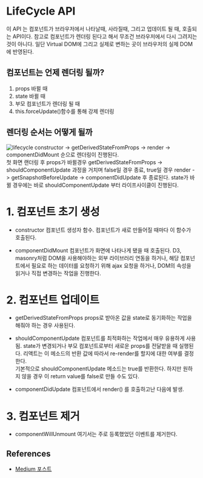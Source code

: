 LifeCycle API
===
이 API 는 컴포넌트가 브라우저에서 나타날때, 사라질때, 그리고 업데이트 될 때, 호출되는 API이다. 참고로 컴포넌트가 렌더링 된다고 해서 무조건 브라우저에서 다시 그려지는 것이 아니다. 일단 Virtual DOM에 그리고 실제로 변하는 곳이 브라우저의 실제 DOM에 반영된다.

## 컴포넌트는 언제 렌더링 될까?
1. props 바뀔 때
2. state 바뀔 때
3. 부모 컴포넌트가 렌더링 될 때
4. this.forceUpdate()함수를 통해 강제 렌더링

## 렌더링 순서는 어떻게 될까
![lifecycle](https://user-images.githubusercontent.com/16531837/44030694-8fce0b76-9f3c-11e8-8626-21652d7dd7ed.png)
constructor -> getDerivedStateFromProps -> render -> componentDidMount 순으로 렌더링이 진행된다.  
첫 화면 랜더링 후 props가 바뀔경우 getDerivedStateFromProps -> shouldComponentUpdate 과정을 거치며 false일 경우 종료, true일 경우 render -> getSnapshotBeforeUpdate -> componentDidUpdate 후 종료된다. state가 바뀔 경우에는 바로 shouldComponentUpdate 부터 라이프사이클이 진행된다.

# 1. 컴포넌트 초기 생성
* constructor
컴포넌트 생성자 함수. 컴포넌트가 새로 만들어질 때마다 이 함수가 호출된다.

* componentDidMount
컴포넌트가 화면에 나타나게 됐을 때 호출된다. D3, masonry처럼 DOM을 사용해야하는 외부 라이브러리 연동을 하거나, 해당 컴포넌트에서 필요로 하는 데이터를 요청하기 위해 ajax 요청을 하거나, DOM의 속성을 읽거나 직접 변경하는 작업을 진행한다.

# 2. 컴포넌트 업데이트
* getDerivedStateFromProps
props로 받아온 값을 state로 동기화하는 작업을 해줘야 하는 경우 사용된다. 

* shouldComponentUpdate
컴포넌트를 최적화하는 작업에서 매우 유용하게 사용됨. state가 변경되거나 부모 컴포넌트로부터 새로운 props를 전달받을 때 실행된다. 리액트는 이 메소드의 반환 값에 따라서 re-render를 할지에 대한 여부를 결정한다.  
기본적으로 shouldComponentUpdate 메소드는 true를 반환한다. 하지만 원하지 않을 경우 이 return value를 false로 만들 수도 있다.

* componentDidUpdate
컴포넌트에서 render() 를 호출하고난 다음에 발생. 

# 3. 컴포넌트 제거
* componentWillUnmount
여기서는 주로 등록했었던 이벤트를 제거한다.

## References

- [Medium 포스트](https://medium.com/@shlee1353/%EB%A6%AC%EC%95%A1%ED%8A%B8-v16-3-%EC%BB%B4%ED%8F%AC%EB%84%8C%ED%8A%B8-%EB%9D%BC%EC%9D%B4%ED%94%84-%EC%82%AC%EC%9D%B4%ED%81%B4-%EC%A0%95%EB%A6%AC-a3a65de60beb)